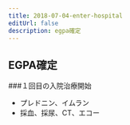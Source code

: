 ```yaml
---
title: 2018-07-04-enter-hospital
editUrl: false
description: egpa確定
---
```


## EGPA確定

\###１回目の入院治療開始

* プレドニン、イムラン
* 採血、採尿、CT、エコー
